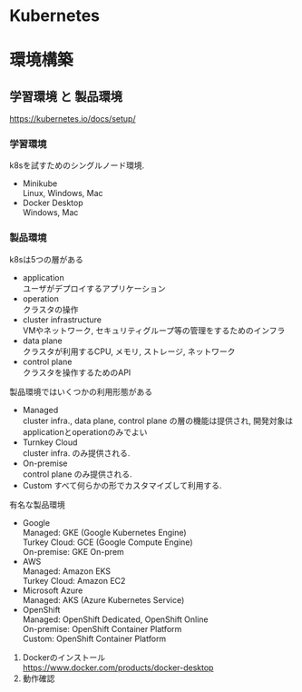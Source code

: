 # Kubernetes





# 環境構築

##  学習環境 と 製品環境  
 https://kubernetes.io/docs/setup/  

### 学習環境  
 k8sを試すためのシングルノード環境.
 - Minikube  
    Linux, Windows, Mac
 - Docker Desktop  
    Windows, Mac

### 製品環境
k8sは5つの層がある
 - application  
   ユーザがデプロイするアプリケーション
 - operation  
   クラスタの操作
 - cluster infrastructure  
   VMやネットワーク, セキュリティグループ等の管理をするためのインフラ
 - data plane  
   クラスタが利用するCPU, メモリ, ストレージ, ネットワーク
 - control plane  
   クラスタを操作するためのAPI

製品環境ではいくつかの利用形態がある
 - Managed  
   cluster infra., data plane, control plane の層の機能は提供され, 開発対象はapplicationとoperationのみでよい
 - Turnkey Cloud  
   cluster infra. のみ提供される.
 - On-premise  
   control plane のみ提供される.
 - Custom
   すべて何らかの形でカスタマイズして利用する.

有名な製品環境  
- Google  
  Managed: GKE (Google Kubernetes Engine)  
  Turkey Cloud: GCE (Google Compute Engine)  
  On-premise: GKE On-prem
- AWS  
  Managed: Amazon EKS  
  Turkey Cloud: Amazon EC2
- Microsoft Azure  
  Managed: AKS (Azure Kubernetes Service)  
- OpenShift  
  Managed: OpenShift Dedicated, OpenShift Online  
  On-premise: OpenShift Container Platform  
  Custom: OpenShift Container Platform

1. Dockerのインストール  
    https://www.docker.com/products/docker-desktop
2. 動作確認  
``` 